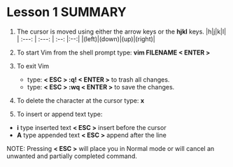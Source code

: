  # Lesson 1 SUMMARY


1. The cursor is moved using either the arrow keys or the **hjkl** keys.
|h|j|k|l|
| :---: | :---: | :--: |:--:|
|(left)|(down)|(up)|(right)|
2. To start Vim from the shell prompt type:  **vim FILENAME < ENTER >**

3. To exit Vim
    - type: **< ESC > :q! < ENTER >** to trash all changes.   
    - type: **< ESC > :wq < ENTER >** to save the changes.

4. To delete the character at the cursor type:  **x**

5. To insert or append text type:
 - **i**   type inserted text   **< ESC >**         insert before the cursor
 - **A**   type appended text   **< ESC >**         append after the line

NOTE: Pressing **< ESC >** will place you in Normal mode or will cancel an unwanted and partially completed command.





